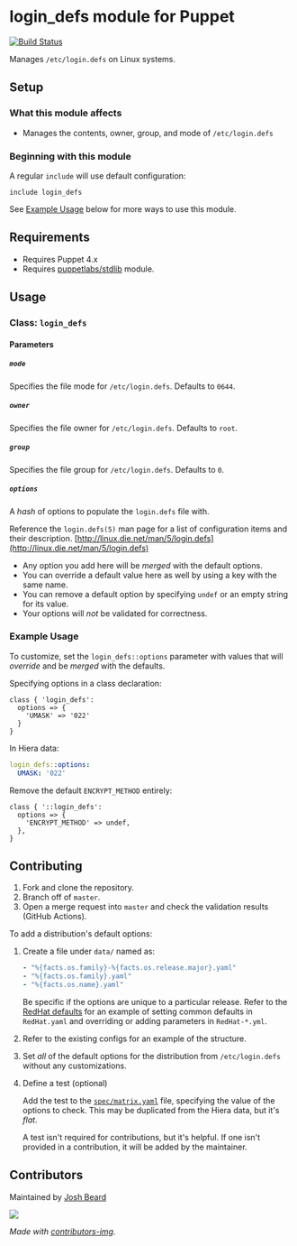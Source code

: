 # login_defs module for Puppet

[![Build Status](https://travis-ci.org/joshbeard/puppet-login_defs.svg?branch=master)](https://travis-ci.org/joshbeard/puppet-login_defs)

Manages `/etc/login.defs` on Linux systems.

## Setup

### What this module affects

* Manages the contents, owner, group, and mode of `/etc/login.defs`

### Beginning with this module

A regular `include` will use default configuration:

```puppet
include login_defs
```

See [Example Usage](#example-usage) below for more ways to use this module.

## Requirements

* Requires Puppet 4.x
* Requires [puppetlabs/stdlib](https://forge.puppet.com/modules/puppetlabs/stdlib) module.

## Usage

### Class: `login_defs`

#### Parameters

##### `mode`

Specifies the file mode for `/etc/login.defs`.  Defaults to `0644`.

##### `owner`

Specifies the file owner for `/etc/login.defs`. Defaults to `root`.

##### `group`

Specifies the file group for `/etc/login.defs`. Defaults to `0`.

##### `options`

A _hash_ of options to populate the `login.defs` file with.

Reference the `login.defs(5)` man page for a list of configuration items and
their description.  [http://linux.die.net/man/5/login.defs](http://linux.die.net/man/5/login.defs)

* Any option you add here will be *merged* with the default options.
* You can override a default value here as well by using a key with the same
  name.
* You can remove a default option by specifying `undef` or an empty string for
  its value.
* Your options will *not* be validated for correctness.

### Example Usage

To customize, set the `login_defs::options` parameter with values that will
_override_ and be _merged_ with the defaults.

Specifying options in a class declaration:

```puppet
class { 'login_defs':
  options => {
    'UMASK' => '022'
  }
}
```

In Hiera data:

```yaml
login_defs::options:
  UMASK: '022'
```

Remove the default `ENCRYPT_METHOD` entirely:

```puppet
class { '::login_defs':
  options => {
    'ENCRYPT_METHOD' => undef,
  },
}
```

## Contributing

1. Fork and clone the repository.
2. Branch off of `master`.
3. Open a merge request into `master` and check the validation results (GitHub Actions).

To add a distribution's default options:

1. Create a file under `data/` named as:

    ```yaml
    - "%{facts.os.family}-%{facts.os.release.major}.yaml"
    - "%{facts.os.family}.yaml"
    - "%{facts.os.name}.yaml"
    ```

    Be specific if the options are unique to a particular release. Refer to the [RedHat defaults](data/) for an example of setting common defaults in `RedHat.yaml` and overriding or adding parameters in `RedHat-*.yml`.

2. Refer to the existing configs for an example of the structure.
3. Set _all_ of the default options for the distribution from `/etc/login.defs` without any customizations.
4. Define a test (optional)

    Add the test to the [`spec/matrix.yaml`](spec/matrix.yaml) file,
    specifying the value of the options to check. This may be duplicated from
    the Hiera data, but it's _flat_.

    A test isn't required for contributions, but it's helpful. If one isn't
    provided in a contribution, it will be added by the maintainer.

## Contributors

Maintained by [Josh Beard](https://joshbeard.me)

<a href="https://github.com/joshbeard/puppet-login_defs/graphs/contributors">
  <img src="https://contrib.rocks/image?repo=joshbeard/puppet-login_defs" />
</a>

_Made with [contributors-img](https://contrib.rocks)._
